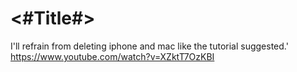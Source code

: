 #  <#Title#>
I'll refrain from deleting iphone and mac like the tutorial suggested.'
https://www.youtube.com/watch?v=XZktT7OzKBI
